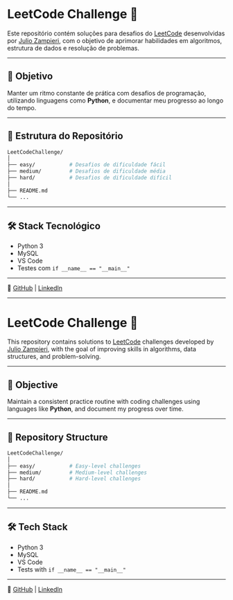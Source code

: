 # LeetCode Challenge 🧠

Este repositório contém soluções para desafios do [LeetCode](https://leetcode.com/) desenvolvidas por [Julio Zampieri](https://github.com/jzampieri), com o objetivo de aprimorar habilidades em algoritmos, estrutura de dados e resolução de problemas.

---

## 🚀 Objetivo

Manter um ritmo constante de prática com desafios de programação, utilizando linguagens como **Python**, e documentar meu progresso ao longo do tempo.

---

## 📂 Estrutura do Repositório

```bash
LeetCodeChallenge/
│
├── easy/           # Desafios de dificuldade fácil
├── medium/         # Desafios de dificuldade média
├── hard/           # Desafios de dificuldade difícil
│
├── README.md
└── ...
```

---

## 🛠️ Stack Tecnológico

- Python 3
- MySQL
- VS Code
- Testes com `if __name__ == "__main__"`

---

🔗 [GitHub](https://github.com/jzampieri) | [LinkedIn](https://www.linkedin.com/in/julio-cesar-zampieri-3257b6267/)

---

# LeetCode Challenge 🧠

This repository contains solutions to [LeetCode](https://leetcode.com/) challenges developed by [Julio Zampieri](https://github.com/jzampieri), with the goal of improving skills in algorithms, data structures, and problem-solving.

---

## 🚀 Objective

Maintain a consistent practice routine with coding challenges using languages like **Python**, and document my progress over time.

---

## 📂 Repository Structure

```bash
LeetCodeChallenge/
│
├── easy/           # Easy-level challenges
├── medium/         # Medium-level challenges
├── hard/           # Hard-level challenges
│
├── README.md
└── ...
```

---

## 🛠️ Tech Stack

- Python 3
- MySQL
- VS Code
- Tests with `if __name__ == "__main__"`

---

🔗 [GitHub](https://github.com/jzampieri) | [LinkedIn](https://www.linkedin.com/in/julio-cesar-zampieri-3257b6267/)



